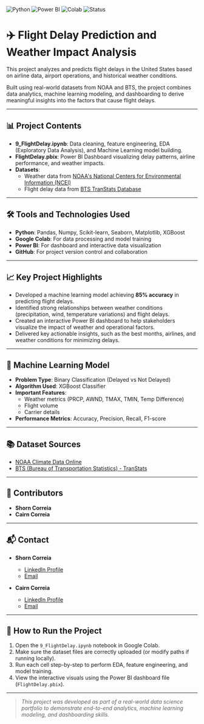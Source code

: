 ![Python](https://img.shields.io/badge/Python-3.10-blue)
![Power BI](https://img.shields.io/badge/PowerBI-Dashboard-yellow)
![Colab](https://img.shields.io/badge/Made%20With-Google%20Colab-orange)
![Status](https://img.shields.io/badge/Status-Completed-brightgreen)
# ✈️ Flight Delay Prediction and Weather Impact Analysis

This project analyzes and predicts flight delays in the United States based on airline data, airport operations, and historical weather conditions.

Built using real-world datasets from NOAA and BTS, the project combines data analytics, machine learning modeling, and dashboarding to derive meaningful insights into the factors that cause flight delays.

---

## 📊 Project Contents
- **9_FlightDelay.ipynb**: Data cleaning, feature engineering, EDA (Exploratory Data Analysis), and Machine Learning model building.
- **FlightDelay.pbix**: Power BI Dashboard visualizing delay patterns, airline performance, and weather impacts.
- **Datasets**:
  - Weather data from [NOAA's National Centers for Environmental Information (NCEI)](https://www.ncei.noaa.gov/cdo-web/)
  - Flight delay data from [BTS TranStats Database](https://www.transtats.bts.gov/ot_delay/ot_delaycause1.asp)

---

## 🛠 Tools and Technologies Used
- **Python**: Pandas, Numpy, Scikit-learn, Seaborn, Matplotlib, XGBoost
- **Google Colab**: For data processing and model training
- **Power BI**: For dashboard and interactive data visualization
- **GitHub**: For project version control and collaboration

---

## 📈 Key Project Highlights
- Developed a machine learning model achieving **85% accuracy** in predicting flight delays.
- Identified strong relationships between weather conditions (precipitation, wind, temperature variations) and flight delays.
- Created an interactive Power BI dashboard to help stakeholders visualize the impact of weather and operational factors.
- Delivered key actionable insights, such as the best months, airlines, and weather conditions for minimizing delays.

---

## 🚀 Machine Learning Model
- **Problem Type**: Binary Classification (Delayed vs Not Delayed)
- **Algorithm Used**: XGBoost Classifier
- **Important Features**: 
  - Weather metrics (PRCP, AWND, TMAX, TMIN, Temp Difference)
  - Flight volume
  - Carrier details
- **Performance Metrics**: Accuracy, Precision, Recall, F1-score

---

## 📚 Dataset Sources
- [NOAA Climate Data Online](https://www.ncei.noaa.gov/cdo-web/)
- [BTS (Bureau of Transportation Statistics) - TranStats](https://www.transtats.bts.gov/ot_delay/ot_delaycause1.asp)

---

## 👥 Contributors
- **Shorn Correia** 
- **Cairn Correia**

---

## 📬 Contact
- **Shorn Correia**  
  - [LinkedIn Profile](https://www.linkedin.com/in/shorn-correia/)
  - [Email](shorncorreia@gmail.com)

- **Cairn Correia**  
  - [LinkedIn Profile](https://www.linkedin.com/in/cairn-correia/)
  - [Email](cairncorreia@gmail.com)

---

## 📌 How to Run the Project
1. Open the `9_FlightDelay.ipynb` notebook in Google Colab.
2. Make sure the dataset files are correctly uploaded (or modify paths if running locally).
3. Run each cell step-by-step to perform EDA, feature engineering, and model training.
4. View the interactive visuals using the Power BI dashboard file (`FlightDelay.pbix`).

---

> *This project was developed as part of a real-world data science portfolio to demonstrate end-to-end analytics, machine learning modeling, and dashboarding skills.*

